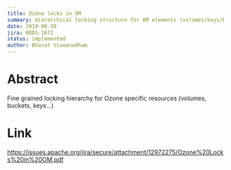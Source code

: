 ```yaml
---
title: Ozone locks in OM 
summary: Hierarchical locking structure for OM elements (volumes/keys/buckets)
date: 2019-06-20
jira: HDDS-1672
status: implemented
author: Bharat Viswanadham
---
```

<!--
  Licensed under the Apache License, Version 2.0 (the "License");
  you may not use this file except in compliance with the License.
  You may obtain a copy of the License at

   http://www.apache.org/licenses/LICENSE-2.0

  Unless required by applicable law or agreed to in writing, software
  distributed under the License is distributed on an "AS IS" BASIS,
  WITHOUT WARRANTIES OR CONDITIONS OF ANY KIND, either express or implied.
  See the License for the specific language governing permissions and
  limitations under the License. See accompanying LICENSE file.
-->

# Abstract

 Fine grained locking hierarchy for Ozone specific resources (volumes, buckets, keys...)
  
# Link

 https://issues.apache.org/jira/secure/attachment/12972275/Ozone%20Locks%20in%20OM.pdf